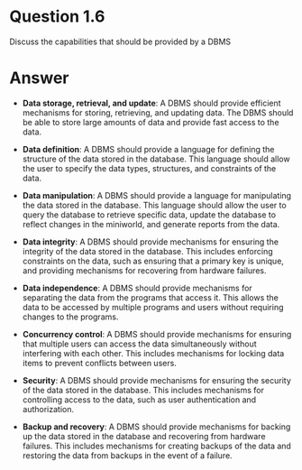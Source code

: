 # Question 1.6 #

Discuss the capabilities that should be provided by a DBMS

# Answer #

- **Data storage, retrieval, and update**: A DBMS should provide efficient mechanisms for storing, retrieving, and updating data. The DBMS should be able to store large amounts of data and provide fast access to the data.

- **Data definition**: A DBMS should provide a language for defining the structure of the data stored in the database. This language should allow the user to specify the data types, structures, and constraints of the data.

- **Data manipulation**: A DBMS should provide a language for manipulating the data stored in the database. This language should allow the user to query the database to retrieve specific data, update the database to reflect changes in the miniworld, and generate reports from the data.

- **Data integrity**: A DBMS should provide mechanisms for ensuring the integrity of the data stored in the database. This includes enforcing constraints on the data, such as ensuring that a primary key is unique, and providing mechanisms for recovering from hardware failures.

- **Data independence**: A DBMS should provide mechanisms for separating the data from the programs that access it. This allows the data to be accessed by multiple programs and users without requiring changes to the programs.

- **Concurrency control**: A DBMS should provide mechanisms for ensuring that multiple users can access the data simultaneously without interfering with each other. This includes mechanisms for locking data items to prevent conflicts between users.

- **Security**: A DBMS should provide mechanisms for ensuring the security of the data stored in the database. This includes mechanisms for controlling access to the data, such as user authentication and authorization.

- **Backup and recovery**: A DBMS should provide mechanisms for backing up the data stored in the database and recovering from hardware failures. This includes mechanisms for creating backups of the data and restoring the data from backups in the event of a failure.

